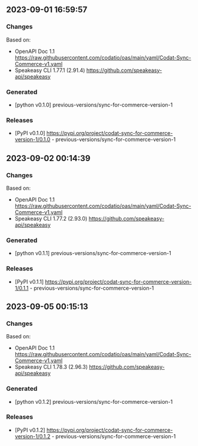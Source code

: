 

## 2023-09-01 16:59:57
### Changes
Based on:
- OpenAPI Doc 1.1 https://raw.githubusercontent.com/codatio/oas/main/yaml/Codat-Sync-Commerce-v1.yaml
- Speakeasy CLI 1.77.1 (2.91.4) https://github.com/speakeasy-api/speakeasy
### Generated
- [python v0.1.0] previous-versions/sync-for-commerce-version-1
### Releases
- [PyPI v0.1.0] https://pypi.org/project/codat-sync-for-commerce-version-1/0.1.0 - previous-versions/sync-for-commerce-version-1

## 2023-09-02 00:14:39
### Changes
Based on:
- OpenAPI Doc 1.1 https://raw.githubusercontent.com/codatio/oas/main/yaml/Codat-Sync-Commerce-v1.yaml
- Speakeasy CLI 1.77.2 (2.93.0) https://github.com/speakeasy-api/speakeasy
### Generated
- [python v0.1.1] previous-versions/sync-for-commerce-version-1
### Releases
- [PyPI v0.1.1] https://pypi.org/project/codat-sync-for-commerce-version-1/0.1.1 - previous-versions/sync-for-commerce-version-1

## 2023-09-05 00:15:13
### Changes
Based on:
- OpenAPI Doc 1.1 https://raw.githubusercontent.com/codatio/oas/main/yaml/Codat-Sync-Commerce-v1.yaml
- Speakeasy CLI 1.78.3 (2.96.3) https://github.com/speakeasy-api/speakeasy
### Generated
- [python v0.1.2] previous-versions/sync-for-commerce-version-1
### Releases
- [PyPI v0.1.2] https://pypi.org/project/codat-sync-for-commerce-version-1/0.1.2 - previous-versions/sync-for-commerce-version-1